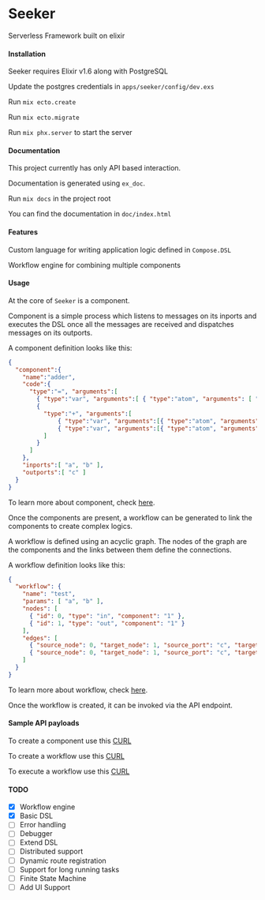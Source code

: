 # Seeker
Serverless Framework built on elixir

#### Installation
Seeker requires Elixir v1.6 along with PostgreSQL

Update the postgres credentials in `apps/seeker/config/dev.exs`

Run `mix ecto.create`

Run `mix ecto.migrate`

Run `mix phx.server` to start the server

#### Documentation
This project currently has only API based interaction.

Documentation is generated using `ex_doc`.

Run `mix docs` in the project root

You can find the documentation in `doc/index.html`

#### Features
Custom language for writing application logic defined in `Compose.DSL`

Workflow engine for combining multiple components

#### Usage
At the core of `Seeker` is a component.

Component is a simple process which listens to messages on its inports and executes the DSL once all the messages are received and dispatches messages on its outports.

A component definition looks like this:

```json
{
  "component":{
    "name":"adder",
    "code":{
      "type":"=", "arguments":[
        { "type":"var", "arguments":[ { "type":"atom", "arguments": [ "c" ] } ] },
        {
          "type":"+", "arguments":[
              { "type":"var", "arguments":[{ "type":"atom", "arguments":[ "a" ] } ] },
              { "type":"var", "arguments":[{ "type":"atom", "arguments":[ "b" ] } ] }
          ]
        }
      ]
    },
    "inports":[ "a", "b" ],
    "outports":[ "c" ]
  }
}
```
To learn more about component, check [here](https://github.com/spawnfest/factor18/blob/master/apps/seeker/lib/seeker/flow/component.ex).

Once the components are present, a workflow can be generated to link the components to create complex logics.

A workflow is defined using an acyclic graph. The nodes of the graph are the components and the links between them define the connections.

A workflow definition looks like this:
```json
{
  "workflow": {
	"name": "test",
	"params": [ "a", "b" ],
	"nodes": [
	  { "id": 0, "type": "in", "component": "1" },
	  { "id": 1, "type": "out", "component": "1" }
	],
	"edges": [
	  { "source_node": 0, "target_node": 1, "source_port": "c", "target_port": "a" },
      { "source_node": 0, "target_node": 1, "source_port": "c", "target_port": "b" }
    ]
  }
}
```
To learn more about workflow, check [here](https://github.com/spawnfest/factor18/blob/master/apps/seeker/lib/seeker/flow/workflow.ex).

Once the workflow is created, it can be invoked via the API endpoint.

#### Sample API payloads

To create a component use this [CURL](https://github.com/spawnfest/factor18/blob/master/apps/seeker/test/support/curl_commands/create_component.txt)

To create a workflow use this [CURL](https://github.com/spawnfest/factor18/blob/master/apps/seeker/test/support/curl_commands/create_workflow.txt)

To execute a workflow use this [CURL](https://github.com/spawnfest/factor18/blob/master/apps/seeker/test/support/curl_commands/execute_workflow.txt)

#### TODO
- [x] Workflow engine
- [x] Basic DSL
- [ ] Error handling
- [ ] Debugger
- [ ] Extend DSL
- [ ] Distributed support
- [ ] Dynamic route registration
- [ ] Support for long running tasks
- [ ] Finite State Machine
- [ ] Add UI Support
